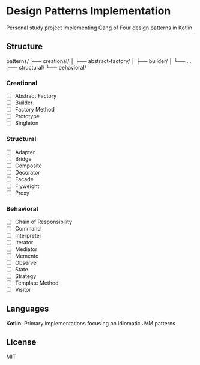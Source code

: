 # Design Patterns Implementation

Personal study project implementing Gang of Four design patterns in Kotlin.

## Structure
patterns/
├── creational/
│   ├── abstract-factory/
│   ├── builder/
│   └── ...
├── structural/
└── behavioral/

### Creational
- [ ] Abstract Factory
- [ ] Builder
- [ ] Factory Method
- [ ] Prototype
- [ ] Singleton

### Structural
- [ ] Adapter
- [ ] Bridge
- [ ] Composite
- [ ] Decorator
- [ ] Facade
- [ ] Flyweight
- [ ] Proxy

### Behavioral
- [ ] Chain of Responsibility
- [ ] Command
- [ ] Interpreter
- [ ] Iterator
- [ ] Mediator
- [ ] Memento
- [ ] Observer
- [ ] State
- [ ] Strategy
- [ ] Template Method
- [ ] Visitor

## Languages

**Kotlin**: Primary implementations focusing on idiomatic JVM patterns

## License

MIT
